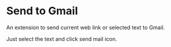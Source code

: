 # Send to Gmail

An extension to send current web link or selected text to Gmail.

Just select the text and click send mail icon.

